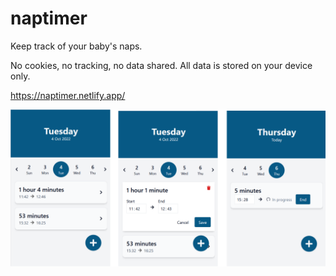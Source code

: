 # naptimer

Keep track of your baby's naps. 

No cookies, no tracking, no data shared. All data is stored on your device only.

https://naptimer.netlify.app/

![Three screenshots of the app, showing a list of naps with start time, end time, and editable functionality.](/docs/screenshots.png "Screenshots of app")

